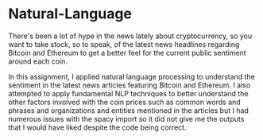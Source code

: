 # Natural-Language

There's been a lot of hype in the news lately about cryptocurrency, so you want to take stock, so to speak, of the latest news headlines regarding Bitcoin and Ethereum to get a better feel for the current public sentiment around each coin.

In this assignment, I applied natural language processing to understand the sentiment in the latest news articles featuring Bitcoin and Ethereum. I also attempted to apply fundamental NLP techniques to better understand the other factors involved with the coin prices such as common words and phrases and organizations and entities mentioned in the articles but I had numerous issues with the spacy import so it did not give me the outputs that I would have liked despite the code being correct. 

